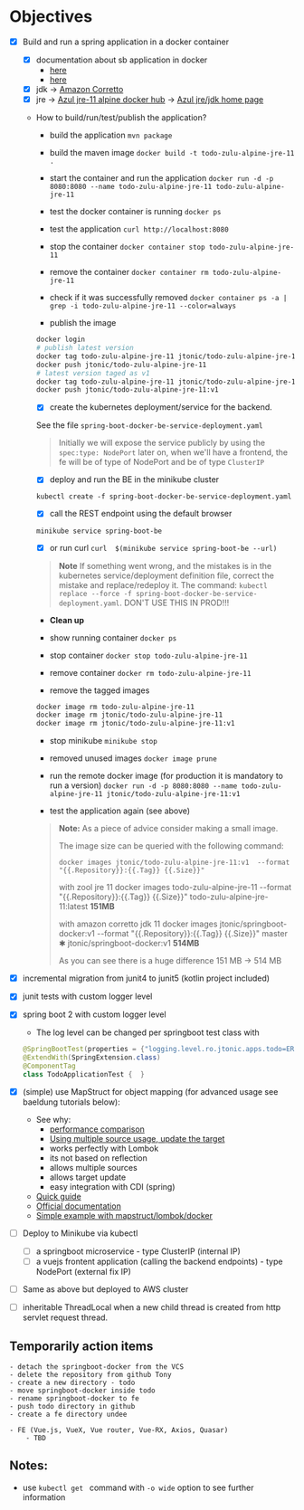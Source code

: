 # Objectives

- [x] Build and run a spring application in a docker container

    - [x] documentation about sb application in docker
        - [here](https://spring.io/guides/gs/spring-boot-docker/)
        - [here](https://spring.io/guides/topicals/spring-boot-docker)
    - [x] jdk -> [Amazon Corretto](https://docs.aws.amazon.com/corretto/latest/corretto-8-ug/docker-install.html)
    - [x] jre 
        -> [Azul jre-11 alpine docker hub](https://hub.docker.com/r/azul/zulu-openjdk-alpine/tags)
        -> [Azul jre/jdk home page](https://www.azul.com/downloads/zulu-community/)

    - How to build/run/test/publish the application?
    
        - build the application 
        `mvn package`

        - build the maven image
        `docker build -t todo-zulu-alpine-jre-11 .`

        - start the container and run the application
        `docker run -d -p 8080:8080 --name todo-zulu-alpine-jre-11 todo-zulu-alpine-jre-11`

        - test the docker container is running
        `docker ps`

        - test the application
        `curl http://localhost:8080`
        
        - stop the container
        `docker container stop todo-zulu-alpine-jre-11`

        - remove the container
        `docker container rm todo-zulu-alpine-jre-11`
       
        - check if it was successfully removed
        `docker container ps -a | grep -i todo-zulu-alpine-jre-11 --color=always`
        
        - publish the image
        ```bash
        docker login
        # publish latest version
        docker tag todo-zulu-alpine-jre-11 jtonic/todo-zulu-alpine-jre-11
        docker push jtonic/todo-zulu-alpine-jre-11
        # latest version taged as v1
        docker tag todo-zulu-alpine-jre-11 jtonic/todo-zulu-alpine-jre-11:v1
        docker push jtonic/todo-zulu-alpine-jre-11:v1
        ```
      
        - [x] create the kubernetes deployment/service for the backend.
        
        See the file `spring-boot-docker-be-service-deployment.yaml`
        
        > Initially we will expose the service publicly by using the `spec:type: NodePort` 
        > later on, when we'll have a frontend, the fe will be of type of NodePort and be of type `ClusterIP`  

        - [x] deploy and run the BE in the minikube cluster
        
        `kubectl create -f spring-boot-docker-be-service-deployment.yaml`
        
        - [x] call the REST endpoint using the default browser
        
        `minikube service spring-boot-be`
        
        - [x] or run curl `curl  $(minikube service spring-boot-be --url)` 
        
        > **Note** If something went wrong, and the mistakes is in the kubernetes service/deployment definition file, correct the mistake and replace/redeploy it.
        > The command: `kubectl replace --force -f spring-boot-docker-be-service-deployment.yaml`. DON'T USE THIS IN PROD!!!

        - **Clean up**
        
        - show running container
        `docker ps`
        
        - stop container 
        `docker stop todo-zulu-alpine-jre-11`
        
        - remove container 
        `docker rm todo-zulu-alpine-jre-11`
        
        - remove the tagged images
        ```bash
        docker image rm todo-zulu-alpine-jre-11
        docker image rm jtonic/todo-zulu-alpine-jre-11
        docker image rm jtonic/todo-zulu-alpine-jre-11:v1
        ``` 
        - stop minikube `minikube stop`
        
        - removed unused images
        `docker image prune`
        
        - run the remote docker image (for production it is mandatory to run a version)
        `docker run -d -p 8080:8080 --name todo-zulu-alpine-jre-11 jtonic/todo-zulu-alpine-jre-11:v1`
        
        - test the application again (see above)
        
        > **Note:** As a piece of advice consider making a small image.
        >
        > The image size can be queried with the following command:
        > 
        >  `docker images jtonic/todo-zulu-alpine-jre-11:v1  --format "{{.Repository}}:{{.Tag}} {{.Size}}"`
        > 
        > with zool jre 11
        >  docker images todo-zulu-alpine-jre-11  --format "{{.Repository}}:{{.Tag}} {{.Size}}"
        >  todo-zulu-alpine-jre-11:latest **151MB**
        > 
        > with amazon corretto jdk 11
        > docker images jtonic/springboot-docker:v1  --format "{{.Repository}}:{{.Tag}} {{.Size}}"                                                                     master ✱
        > jtonic/springboot-docker:v1 **514MB**
        > 
        > As you can see there is a huge difference 151 MB -> 514 MB
    
- [x] incremental migration from junit4 to junit5 (kotlin project included)
- [x] junit tests with custom logger level
- [x] spring boot 2 with custom logger level
    - The log level can be changed per springboot test class with 
    ```java
    @SpringBootTest(properties = {"logging.level.ro.jtonic.apps.todo=ERROR"})
    @ExtendWith(SpringExtension.class)
    @ComponentTag
    class TodoApplicationTest {  }  
    ```
- [x] (simple) use MapStruct for object mapping (for advanced usage see baeldung tutorials below):
    - See why:
        - [performance comparison](https://www.baeldung.com/java-performance-mapping-frameworks
)
        - [Using multiple source usage, update the target](https://www.baeldung.com/mapstruct-multiple-source-objects) 
        - works perfectly with Lombok
        - its not based on reflection
        - allows multiple sources
        - allows target update
        - easy integration with CDI (spring)
    - [Quick guide](https://www.baeldung.com/mapstruct)
    - [Official documentation](https://mapstruct.org/documentation/stable/reference/html/#introduction)
    - [Simple example with mapstruct/lombok/docker](https://hellokoding.com/mapping-jpa-hibernate-entity-and-dto-with-mapstruct/)
    
    
- [ ] Deploy to Minikube via kubectl    
    - [ ] a springboot microservice - type ClusterIP (internal IP)
    - [ ] a vuejs frontent application (calling the backend endpoints) - type NodePort (external fix IP)
- [ ] Same as above but deployed to AWS cluster     
    
- [ ] inheritable ThreadLocal when a new child thread is created from http servlet request thread. 

## Temporarily action items
    - detach the springboot-docker from the VCS
    - delete the repository from github Tony
    - create a new directory - todo
    - move springboot-docker inside todo
    - rename springboot-docker to fe
    - push todo directory in github
    - create a fe directory undee

    - FE (Vue.js, VueX, Vue router, Vue-RX, Axios, Quasar)
        - TBD

## __Notes:__

- use `kubectl get ` command with `-o wide` option to see further information 

